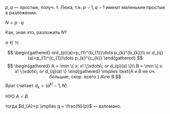 $p, q$ — простые, получ. т. Люка, т.е. $p-1, q-1$ имеют маленькие простые в разложении.

$N=p\cdot q$

Как, зная это, разложить $N$?

$a \in \mathbb{N}$

$$
\begin{gathered}
ord_{p}(a)=p_{1}^{b_{1}}\dots p_{k}^{b_{k}}\\
or d_{q}(a)=p_{1}^{c_{1}}\dots p_{k}^{c_{k}}
\end{gathered}
$$
$$
\begin{gathered}
A = \min \{ x: x! \;\vdots\; or d_{p}(a) \}\\
B = \min \{ x: x! \;\vdots\; or d_{q}(a) \}
\end{gathered} \implies \text{A и B не оч. большие, скор. всего } A\ne B
$$
Враг считает $d_{k}=(a^{k!}-1, N)$

НУО $A<B$

тогда $d_{A}=p \implies q = \frac{N}{p}$ — взломано. 